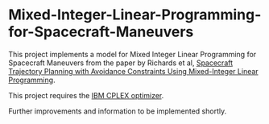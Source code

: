 # Mixed-Integer-Linear-Programming-for-Spacecraft-Maneuvers

This project implements a model for Mixed Integer Linear Programming for Spacecraft Maneuvers from the paper by Richards et al,
[Spacecraft Trajectory Planning with Avoidance Constraints Using Mixed-Integer Linear Programming](https://arc.aiaa.org/doi/abs/10.2514/2.4943).

This project requires the [IBM CPLEX optimizer](https://www.ibm.com/analytics/cplex-optimizer).

Further improvements and information to be implemented shortly.
